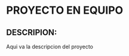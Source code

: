 PROYECTO EN EQUIPO
=========================

DESCRIPION:
------------------------

Aqui va la descripcion del proyecto
